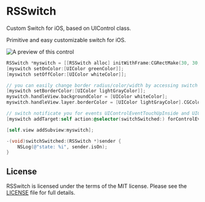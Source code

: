 # RSSwitch
Custom Switch for iOS, based on UIControl class.

Primitive and easy customizable switch for iOS.

![A preview of this control](http://i.piccy.info/i9/5744c7bfd25dc3128ccd9beab742aa42/1448004349/22445/973185/Simulator_Screen_Shot_Nov_20_2015_09_24_33.png)

``` Objective-C
RSSwitch *myswitch = [[RSSwitch alloc] initWithFrame:CGRectMake(30, 30, 100, 50)];
[myswitch setOnColor:[UIColor greenColor]];
[myswitch setOffColor:[UIColor whiteColor]];

// you can easily change border radius/color/width by accessing switch view layer 
[myswitch setBorderColor:[UIColor lightGrayColor]];
myswitch.handleView.backgroundColor = [UIColor whiteColor];
myswitch.handleView.layer.borderColor = [UIColor lightGrayColor].CGColor;

// switch notificate you for events UIControlEventTouchUpInside and UIControlEventTouchUpOutnside
[myswitch addTarget:self action:@selector(switchSwitched:) forControlEvents:UIControlEventTouchUpInside];

[self.view addSubview:myswitch];

```

``` Objective-C
-(void)switchSwitched:(RSSwitch *)sender {
    NSLog(@"state: %i", sender.isOn);
}
```

## License

RSSwitch is licensed under the terms of the MIT license. Please see the [LICENSE](LICENSE) file for full details.